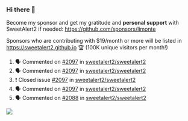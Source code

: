 ### Hi there 👋

Become my sponsor and get my gratitude and **personal support** with SweetAlert2 if needed: https://github.com/sponsors/limonte

Sponsors who are contributing with $19/month or more will be listed in https://sweetalert2.github.io 🏆 (100K unique visitors per month!)

<!--START_SECTION:activity-->
1. 🗣 Commented on [#2097](https://github.com/sweetalert2/sweetalert2/issues/2097) in [sweetalert2/sweetalert2](https://github.com/sweetalert2/sweetalert2)
2. 🗣 Commented on [#2097](https://github.com/sweetalert2/sweetalert2/issues/2097) in [sweetalert2/sweetalert2](https://github.com/sweetalert2/sweetalert2)
3. ❗️ Closed issue [#2097](https://github.com/sweetalert2/sweetalert2/issues/2097) in [sweetalert2/sweetalert2](https://github.com/sweetalert2/sweetalert2)
4. 🗣 Commented on [#2097](https://github.com/sweetalert2/sweetalert2/issues/2097) in [sweetalert2/sweetalert2](https://github.com/sweetalert2/sweetalert2)
5. 🗣 Commented on [#2088](https://github.com/sweetalert2/sweetalert2/issues/2088) in [sweetalert2/sweetalert2](https://github.com/sweetalert2/sweetalert2)
<!--END_SECTION:activity-->

![](https://github-readme-stats.vercel.app/api?username=limonte&theme=vue&show_icons=true)
